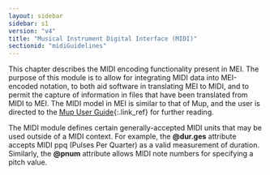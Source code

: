 ```yaml
---
layout: sidebar
sidebar: s1
version: "v4"
title: "Musical Instrument Digital Interface (MIDI)"
sectionid: "midiGuidelines"
---
```




This chapter describes the MIDI encoding functionality present in MEI. The purpose
of this
module is to allow for integrating MIDI data into MEI-encoded notation, to both aid
software in
translating MEI to MIDI, and to permit the capture of information in files that have
been
translated from MIDI to MEI. The MIDI model in MEI is similar to that of Mup, and
the user is
directed to the [Mup User Guide](http://www.arkkra.com/doc/uguide.ps){:.link_ref} for
further reading.

The MIDI module defines certain generally-accepted MIDI units that may be used outside
of a
MIDI context. For example, the **@dur.ges** attribute accepts MIDI <span class="abbr">ppq</span>
(Pulses Per Quarter) as a valid measurement of duration. Similarly, the **@pnum**
attribute allows MIDI note numbers for specifying a pitch value.









